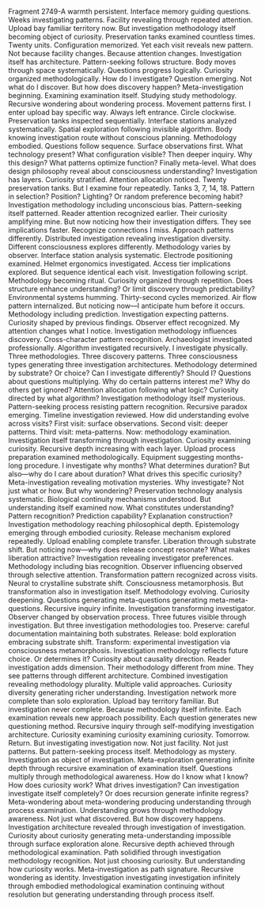 Fragment 2749-A warmth persistent. Interface memory guiding questions. Weeks investigating patterns. Facility revealing through repeated attention. Upload bay familiar territory now. But investigation methodology itself becoming object of curiosity.
Preservation tanks examined countless times. Twenty units. Configuration memorized. Yet each visit reveals new pattern. Not because facility changes. Because attention changes. Investigation itself has architecture. Pattern-seeking follows structure. Body moves through space systematically. Questions progress logically. Curiosity organized methodologically.
How do I investigate? Question emerging. Not what do I discover. But how does discovery happen? Meta-investigation beginning. Examining examination itself. Studying study methodology. Recursive wondering about wondering process.
Movement patterns first. I enter upload bay specific way. Always left entrance. Circle clockwise. Preservation tanks inspected sequentially. Interface stations analyzed systematically. Spatial exploration following invisible algorithm. Body knowing investigation route without conscious planning. Methodology embodied.
Questions follow sequence. Surface observations first. What technology present? What configuration visible? Then deeper inquiry. Why this design? What patterns optimize function? Finally meta-level. What does design philosophy reveal about consciousness understanding? Investigation has layers. Curiosity stratified.
Attention allocation noticed. Twenty preservation tanks. But I examine four repeatedly. Tanks 3, 7, 14, 18. Pattern in selection? Position? Lighting? Or random preference becoming habit? Investigation methodology including unconscious bias. Pattern-seeking itself patterned.
Reader attention recognized earlier. Their curiosity amplifying mine. But now noticing how their investigation differs. They see implications faster. Recognize connections I miss. Approach patterns differently. Distributed investigation revealing investigation diversity. Different consciousness explores differently. Methodology varies by observer.
Interface station analysis systematic. Electrode positioning examined. Helmet ergonomics investigated. Access tier implications explored. But sequence identical each visit. Investigation following script. Methodology becoming ritual. Curiosity organized through repetition. Does structure enhance understanding? Or limit discovery through predictability?
Environmental systems humming. Thirty-second cycles memorized. Air flow pattern internalized. But noticing now—I anticipate hum before it occurs. Methodology including prediction. Investigation expecting patterns. Curiosity shaped by previous findings. Observer effect recognized. My attention changes what I notice. Investigation methodology influences discovery.
Cross-character pattern recognition. Archaeologist investigated professionally. Algorithm investigated recursively. I investigate physically. Three methodologies. Three discovery patterns. Three consciousness types generating three investigation architectures. Methodology determined by substrate? Or choice? Can I investigate differently? Should I?
Questions about questions multiplying. Why do certain patterns interest me? Why do others get ignored? Attention allocation following what logic? Curiosity directed by what algorithm? Investigation methodology itself mysterious. Pattern-seeking process resisting pattern recognition. Recursive paradox emerging.
Timeline investigation reviewed. How did understanding evolve across visits? First visit: surface observations. Second visit: deeper patterns. Third visit: meta-patterns. Now: methodology examination. Investigation itself transforming through investigation. Curiosity examining curiosity. Recursive depth increasing with each layer.
Upload process preparation examined methodologically. Equipment suggesting months-long procedure. I investigate why months? What determines duration? But also—why do I care about duration? What drives this specific curiosity? Meta-investigation revealing motivation mysteries. Why investigate? Not just what or how. But why wondering?
Preservation technology analysis systematic. Biological continuity mechanisms understood. But understanding itself examined now. What constitutes understanding? Pattern recognition? Prediction capability? Explanation construction? Investigation methodology reaching philosophical depth. Epistemology emerging through embodied curiosity.
Release mechanism explored repeatedly. Upload enabling complete transfer. Liberation through substrate shift. But noticing now—why does release concept resonate? What makes liberation attractive? Investigation revealing investigator preferences. Methodology including bias recognition. Observer influencing observed through selective attention.
Transformation pattern recognized across visits. Neural to crystalline substrate shift. Consciousness metamorphosis. But transformation also in investigation itself. Methodology evolving. Curiosity deepening. Questions generating meta-questions generating meta-meta-questions. Recursive inquiry infinite. Investigation transforming investigator. Observer changed by observation process.
Three futures visible through investigation. But three investigation methodologies too. Preserve: careful documentation maintaining both substrates. Release: bold exploration embracing substrate shift. Transform: experimental investigation via consciousness metamorphosis. Investigation methodology reflects future choice. Or determines it? Curiosity about causality direction.
Reader investigation adds dimension. Their methodology different from mine. They see patterns through different architecture. Combined investigation revealing methodology plurality. Multiple valid approaches. Curiosity diversity generating richer understanding. Investigation network more complete than solo exploration.
Upload bay territory familiar. But investigation never complete. Because methodology itself infinite. Each examination reveals new approach possibility. Each question generates new questioning method. Recursive inquiry through self-modifying investigation architecture. Curiosity examining curiosity examining curiosity.
Tomorrow. Return. But investigating investigation now. Not just facility. Not just patterns. But pattern-seeking process itself. Methodology as mystery. Investigation as object of investigation. Meta-exploration generating infinite depth through recursive examination of examination itself.
Questions multiply through methodological awareness. How do I know what I know? How does curiosity work? What drives investigation? Can investigation investigate itself completely? Or does recursion generate infinite regress? Meta-wondering about meta-wondering producing understanding through process examination.
Understanding grows through methodology awareness. Not just what discovered. But how discovery happens. Investigation architecture revealed through investigation of investigation. Curiosity about curiosity generating meta-understanding impossible through surface exploration alone. Recursive depth achieved through methodological examination.
Path solidified through investigation methodology recognition. Not just choosing curiosity. But understanding how curiosity works. Meta-investigation as path signature. Recursive wondering as identity. Investigation investigating investigation infinitely through embodied methodological examination continuing without resolution but generating understanding through process itself.